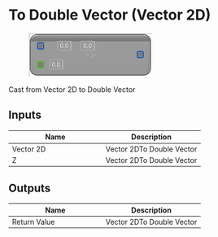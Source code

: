 # To Double Vector (Vector 2D)

<div align="left" data-full-width="false"><figure><img src="../../../../.gitbook/assets/to_double_vector_-vector_2d.png" alt=""><figcaption></figcaption></figure></div>

Cast from Vector 2D to Double Vector

## Inputs

<table><thead><tr><th width="170">Name</th><th>Description</th></tr></thead><tbody><tr><td>Vector 2D</td><td>Vector 2DTo Double Vector</td></tr><tr><td>Z</td><td>Vector 2DTo Double Vector</td></tr></tbody></table>

## Outputs

<table><thead><tr><th width="170">Name</th><th>Description</th></tr></thead><tbody><tr><td>Return Value</td><td>Vector 2DTo Double Vector</td></tr></tbody></table>
